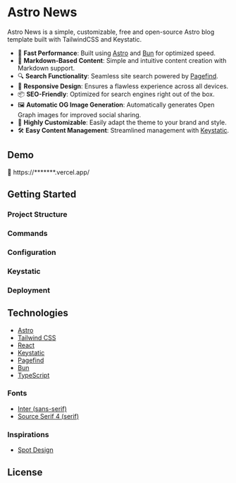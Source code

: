 # Astro News

Astro News is a simple, customizable, free and open-source Astro blog template built with TailwindCSS and Keystatic.

- 💨 **Fast Performance**: Built using [Astro](https://astro.build/) and [Bun](https://bun.sh/) for optimized speed.
- 📝 **Markdown-Based Content**: Simple and intuitive content creation with Markdown support.
- 🔍 **Search Functionality**: Seamless site search powered by [Pagefind](https://github.com/CloudCannon/pagefind).
- 📱 **Responsive Design**: Ensures a flawless experience across all devices.
- 📦 **SEO-Friendly**: Optimized for search engines right out of the box.
- 🖼️ **Automatic OG Image Generation**: Automatically generates Open Graph images for improved social sharing.
- 💅 **Highly Customizable**: Easily adapt the theme to your brand and style.
- 🛠️ **Easy Content Management**: Streamlined management with [Keystatic](https://keystatic.dev/).

## Demo

📌 https://*******.vercel.app/

## Getting Started

### Project Structure

### Commands

### Configuration

### Keystatic

### Deployment

## Technologies

- [Astro](https://astro.build/)
- [Tailwind CSS](https://tailwindcss.com/)
- [React](https://reactjs.org/)
- [Keystatic](https://keystatic.dev/)
- [Pagefind](https://github.com/CloudCannon/pagefind)
- [Bun](https://bun.sh/)
- [TypeScript](https://www.typescriptlang.org/)

### Fonts

- [Inter (sans-serif)](https://fonts.google.com/specimen/Inter)
- [Source Serif 4 (serif)](https://fonts.google.com/specimen/Source+Serif+4)

### Inspirations

- [Spot Design](https://spot.design/)

## License
